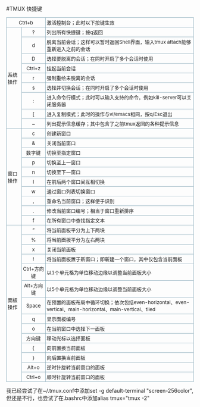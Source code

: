 #TMUX 快捷键
<table class="inline " style="padding:0px; margin:0px 0px 1em; font-size:13px; border-spacing:0px; border-collapse:collapse">
<tbody style="padding:0px; margin:0px">
<tr class="row0" style="padding:0px; margin:0px">
<td class="col0 centeralign" colspan="2" style="padding:3px; margin:0px; text-align:center; border:1px solid rgb(140,172,187)">
Ctrl&#43;b</td>
<td class="col2" style="padding:3px; margin:0px; border:1px solid rgb(140,172,187)">
激活控制台；此时以下按键生效</td>
</tr>
<tr class="row1" style="padding:0px; margin:0px">
<td class="col0" rowspan="9" style="padding:3px; margin:0px; border:1px solid rgb(140,172,187)">
系统操作</td>
<td class="col1 centeralign" style="padding:3px; margin:0px; text-align:center; border:1px solid rgb(140,172,187)">
?</td>
<td class="col2" style="padding:3px; margin:0px; border:1px solid rgb(140,172,187)">
列出所有快捷键；按q返回</td>
</tr>
<tr class="row2" style="padding:0px; margin:0px">
<td class="col0 centeralign" style="padding:3px; margin:0px; text-align:center; border:1px solid rgb(140,172,187)">
d</td>
<td class="col1" style="padding:3px; margin:0px; border:1px solid rgb(140,172,187)">
脱离当前会话；这样可以暂时返回Shell界面，输入tmux attach能够重新进入之前的会话</td>
</tr>
<tr class="row3" style="padding:0px; margin:0px">
<td class="col0 centeralign" style="padding:3px; margin:0px; text-align:center; border:1px solid rgb(140,172,187)">
D</td>
<td class="col1" style="padding:3px; margin:0px; border:1px solid rgb(140,172,187)">
选择要脱离的会话；在同时开启了多个会话时使用</td>
</tr>
<tr class="row4" style="padding:0px; margin:0px">
<td class="col0 centeralign" style="padding:3px; margin:0px; text-align:center; border:1px solid rgb(140,172,187)">
Ctrl&#43;z</td>
<td class="col1" style="padding:3px; margin:0px; border:1px solid rgb(140,172,187)">
挂起当前会话</td>
</tr>
<tr class="row5" style="padding:0px; margin:0px">
<td class="col0 centeralign" style="padding:3px; margin:0px; text-align:center; border:1px solid rgb(140,172,187)">
r</td>
<td class="col1" style="padding:3px; margin:0px; border:1px solid rgb(140,172,187)">
强制重绘未脱离的会话</td>
</tr>
<tr class="row6" style="padding:0px; margin:0px">
<td class="col0 centeralign" style="padding:3px; margin:0px; text-align:center; border:1px solid rgb(140,172,187)">
s</td>
<td class="col1" style="padding:3px; margin:0px; border:1px solid rgb(140,172,187)">
选择并切换会话；在同时开启了多个会话时使用</td>
</tr>
<tr class="row7" style="padding:0px; margin:0px">
<td class="col0 centeralign" style="padding:3px; margin:0px; text-align:center; border:1px solid rgb(140,172,187)">
:</td>
<td class="col1" style="padding:3px; margin:0px; border:1px solid rgb(140,172,187)">
进入命令行模式；此时可以输入支持的命令，例如kill-server可以关闭服务器</td>
</tr>
<tr class="row8" style="padding:0px; margin:0px">
<td class="col0 centeralign" style="padding:3px; margin:0px; text-align:center; border:1px solid rgb(140,172,187)">
[</td>
<td class="col1" style="padding:3px; margin:0px; border:1px solid rgb(140,172,187)">
进入复制模式；此时的操作与vi/emacs相同，按q/Esc退出</td>
</tr>
<tr class="row9" style="padding:0px; margin:0px">
<td class="col0 centeralign" style="padding:3px; margin:0px; text-align:center; border:1px solid rgb(140,172,187)">
~</td>
<td class="col1" style="padding:3px; margin:0px; border:1px solid rgb(140,172,187)">
列出提示信息缓存；其中包含了之前tmux返回的各种提示信息</td>
</tr>
<tr class="row10" style="padding:0px; margin:0px">
<td class="col0" rowspan="10" style="padding:3px; margin:0px; border:1px solid rgb(140,172,187)">
窗口操作</td>
<td class="col1 centeralign" style="padding:3px; margin:0px; text-align:center; border:1px solid rgb(140,172,187)">
c</td>
<td class="col2" style="padding:3px; margin:0px; border:1px solid rgb(140,172,187)">
创建新窗口</td>
</tr>
<tr class="row11" style="padding:0px; margin:0px">
<td class="col0 centeralign" style="padding:3px; margin:0px; text-align:center; border:1px solid rgb(140,172,187)">
&amp;</td>
<td class="col1" style="padding:3px; margin:0px; border:1px solid rgb(140,172,187)">
关闭当前窗口</td>
</tr>
<tr class="row12" style="padding:0px; margin:0px">
<td class="col0 centeralign" style="padding:3px; margin:0px; text-align:center; border:1px solid rgb(140,172,187)">
数字键</td>
<td class="col1" style="padding:3px; margin:0px; border:1px solid rgb(140,172,187)">
切换至指定窗口</td>
</tr>
<tr class="row13" style="padding:0px; margin:0px">
<td class="col0 centeralign" style="padding:3px; margin:0px; text-align:center; border:1px solid rgb(140,172,187)">
p</td>
<td class="col1" style="padding:3px; margin:0px; border:1px solid rgb(140,172,187)">
切换至上一窗口</td>
</tr>
<tr class="row14" style="padding:0px; margin:0px">
<td class="col0 centeralign" style="padding:3px; margin:0px; text-align:center; border:1px solid rgb(140,172,187)">
n</td>
<td class="col1" style="padding:3px; margin:0px; border:1px solid rgb(140,172,187)">
切换至下一窗口</td>
</tr>
<tr class="row15" style="padding:0px; margin:0px">
<td class="col0 centeralign" style="padding:3px; margin:0px; text-align:center; border:1px solid rgb(140,172,187)">
l</td>
<td class="col1" style="padding:3px; margin:0px; border:1px solid rgb(140,172,187)">
在前后两个窗口间互相切换</td>
</tr>
<tr class="row16" style="padding:0px; margin:0px">
<td class="col0 centeralign" style="padding:3px; margin:0px; text-align:center; border:1px solid rgb(140,172,187)">
w</td>
<td class="col1" style="padding:3px; margin:0px; border:1px solid rgb(140,172,187)">
通过窗口列表切换窗口</td>
</tr>
<tr class="row17" style="padding:0px; margin:0px">
<td class="col0 centeralign" style="padding:3px; margin:0px; text-align:center; border:1px solid rgb(140,172,187)">
,</td>
<td class="col1" style="padding:3px; margin:0px; border:1px solid rgb(140,172,187)">
重命名当前窗口；这样便于识别</td>
</tr>
<tr class="row18" style="padding:0px; margin:0px">
<td class="col0 centeralign" style="padding:3px; margin:0px; text-align:center; border:1px solid rgb(140,172,187)">
.</td>
<td class="col1" style="padding:3px; margin:0px; border:1px solid rgb(140,172,187)">
修改当前窗口编号；相当于窗口重新排序</td>
</tr>
<tr class="row19" style="padding:0px; margin:0px">
<td class="col0 centeralign" style="padding:3px; margin:0px; text-align:center; border:1px solid rgb(140,172,187)">
f</td>
<td class="col1" style="padding:3px; margin:0px; border:1px solid rgb(140,172,187)">
在所有窗口中查找指定文本</td>
</tr>
<tr class="row20" style="padding:0px; margin:0px">
<td class="col0" rowspan="14" style="padding:3px; margin:0px; border:1px solid rgb(140,172,187)">
面板操作</td>
<td class="col1 centeralign" style="padding:3px; margin:0px; text-align:center; border:1px solid rgb(140,172,187)">
”</td>
<td class="col2" style="padding:3px; margin:0px; border:1px solid rgb(140,172,187)">
将当前面板平分为上下两块</td>
</tr>
<tr class="row21" style="padding:0px; margin:0px">
<td class="col0 centeralign" style="padding:3px; margin:0px; text-align:center; border:1px solid rgb(140,172,187)">
%</td>
<td class="col1" style="padding:3px; margin:0px; border:1px solid rgb(140,172,187)">
将当前面板平分为左右两块</td>
</tr>
<tr class="row22" style="padding:0px; margin:0px">
<td class="col0 centeralign" style="padding:3px; margin:0px; text-align:center; border:1px solid rgb(140,172,187)">
x</td>
<td class="col1" style="padding:3px; margin:0px; border:1px solid rgb(140,172,187)">
关闭当前面板</td>
</tr>
<tr class="row23" style="padding:0px; margin:0px">
<td class="col0 centeralign" style="padding:3px; margin:0px; text-align:center; border:1px solid rgb(140,172,187)">
!</td>
<td class="col1" style="padding:3px; margin:0px; border:1px solid rgb(140,172,187)">
将当前面板置于新窗口；即新建一个窗口，其中仅包含当前面板</td>
</tr>
<tr class="row24" style="padding:0px; margin:0px">
<td class="col0 centeralign" style="padding:3px; margin:0px; text-align:center; border:1px solid rgb(140,172,187)">
Ctrl&#43;方向键</td>
<td class="col1" style="padding:3px; margin:0px; border:1px solid rgb(140,172,187)">
以1个单元&#26684;为单位移动边缘以调整当前面板大小</td>
</tr>
<tr class="row25" style="padding:0px; margin:0px">
<td class="col0 centeralign" style="padding:3px; margin:0px; text-align:center; border:1px solid rgb(140,172,187)">
Alt&#43;方向键</td>
<td class="col1" style="padding:3px; margin:0px; border:1px solid rgb(140,172,187)">
以5个单元&#26684;为单位移动边缘以调整当前面板大小</td>
</tr>
<tr class="row26" style="padding:0px; margin:0px">
<td class="col0 centeralign" style="padding:3px; margin:0px; text-align:center; border:1px solid rgb(140,172,187)">
Space</td>
<td class="col1" style="padding:3px; margin:0px; border:1px solid rgb(140,172,187)">
在预置的面板布局中循环切换；依次包括even-horizontal、even-vertical、main-horizontal、main-vertical、tiled</td>
</tr>
<tr class="row27" style="padding:0px; margin:0px">
<td class="col0 centeralign" style="padding:3px; margin:0px; text-align:center; border:1px solid rgb(140,172,187)">
q</td>
<td class="col1" style="padding:3px; margin:0px; border:1px solid rgb(140,172,187)">
显示面板编号</td>
</tr>
<tr class="row28" style="padding:0px; margin:0px">
<td class="col0 centeralign" style="padding:3px; margin:0px; text-align:center; border:1px solid rgb(140,172,187)">
o</td>
<td class="col1" style="padding:3px; margin:0px; border:1px solid rgb(140,172,187)">
在当前窗口中选择下一面板</td>
</tr>
<tr class="row29" style="padding:0px; margin:0px">
<td class="col0 centeralign" style="padding:3px; margin:0px; text-align:center; border:1px solid rgb(140,172,187)">
方向键</td>
<td class="col1" style="padding:3px; margin:0px; border:1px solid rgb(140,172,187)">
移动光标以选择面板</td>
</tr>
<tr class="row30" style="padding:0px; margin:0px">
<td class="col0 centeralign" style="padding:3px; margin:0px; text-align:center; border:1px solid rgb(140,172,187)">
{</td>
<td class="col1" style="padding:3px; margin:0px; border:1px solid rgb(140,172,187)">
向前置换当前面板</td>
</tr>
<tr class="row31" style="padding:0px; margin:0px">
<td class="col0 centeralign" style="padding:3px; margin:0px; text-align:center; border:1px solid rgb(140,172,187)">
}</td>
<td class="col1" style="padding:3px; margin:0px; border:1px solid rgb(140,172,187)">
向后置换当前面板</td>
</tr>
<tr class="row32" style="padding:0px; margin:0px">
<td class="col0 centeralign" style="padding:3px; margin:0px; text-align:center; border:1px solid rgb(140,172,187)">
Alt&#43;o</td>
<td class="col1" style="padding:3px; margin:0px; border:1px solid rgb(140,172,187)">
逆时针旋转当前窗口的面板</td>
</tr>
<tr class="row33" style="padding:0px; margin:0px">
<td class="col0 centeralign" style="padding:3px; margin:0px; text-align:center; border:1px solid rgb(140,172,187)">
Ctrl&#43;o</td>
<td class="col1" style="padding:3px; margin:0px; border:1px solid rgb(140,172,187)">
顺时针旋转当前窗口的面板<br>
</td>
</tr>
</tbody>
</table>
<div>
我已经尝试了在~/.tmux.conf中添加set -g default-terminal "screen-256color",但还是不行，也尝试了在.bashrc中添加alias tmux="tmux -2"
</div>

